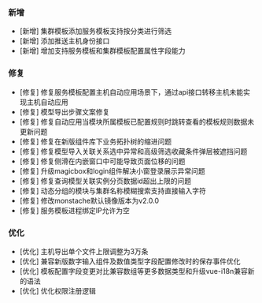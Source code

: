 ### 新增

-  [新增] 集群模板添加服务模板支持按分类进行筛选
-  [新增] 添加推送主机身份接口
-  [新增] 增加支持服务模板和集群模板配置属性字段能力

### 修复

-  [修复] 修复服务模板配置主机自动应用场景下，通过api接口转移主机未能实现主机自动应用
-  [修复] 模型导出步骤文案修复
-  [修复] 修复自动应用当模块所属模板已配置规则时跳转查看的模板规则数据未更新问题
-  [修复] 修复在新版组件库下业务拓扑树的缩进问题
-  [修复] 修复模型导入关联关系选中异常和高级筛选收藏条件弹层被遮挡问题
-  [修复] 修复侧滑在内嵌窗口中可能导致页面位移的问题
-  [修复] 升级magicbox和login组件解决小窗登录展示异常问题
-  [修复] 修复查询模型关联实例分页数据id超出上限的问题
-  [修复] 动态分组的模块与集群名称模糊搜索支持直接输入字符
-  [修复] 修改monstache默认镜像版本为v2.0.0
-  [修复] 服务模板进程绑定IP允许为空

### 优化

-  [优化] 主机导出单个文件上限调整为3万条
-  [优化] 兼容新版数字输入组件及数值类型字段配置修改时的保存事件优化
-  [优化] 模板配置字段变更对比兼容数组等更多数据类型和升级vue-i18n兼容新的语法
-  [优化] 优化权限注册逻辑